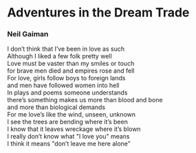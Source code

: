 # Adventures in the Dream Trade  
  
### Neil Gaiman  
  
I don’t think that I’ve been in love as such  
Although I liked a few folk pretty well  
Love must be vaster than my smiles or touch  
for brave men died and empires rose and fell  
For love, girls follow boys to foreign lands  
and men have followed women into hell  
In plays and poems someone understands  
there’s something makes us more than blood and bone  
and more than biological demands  
For me love’s like the wind, unseen, unknown  
I see the trees are bending where it’s been  
I know that it leaves wreckage where it’s blown  
I really don’t know what "I love you" means  
I think it means "don’t leave me here alone”  
  
